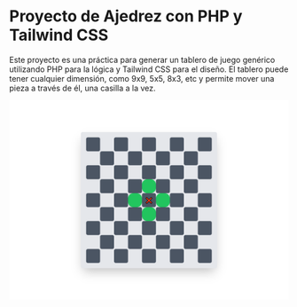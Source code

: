 # Proyecto de Ajedrez con PHP y Tailwind CSS

Este proyecto es una práctica para generar un tablero de juego genérico utilizando PHP para la lógica y Tailwind CSS para el diseño. El tablero puede tener cualquier dimensión, como 9x9, 5x5, 8x3, etc y permite mover una pieza a través de él, una casilla a la vez.

![Screen capture](screenshots/screencapture.png)
